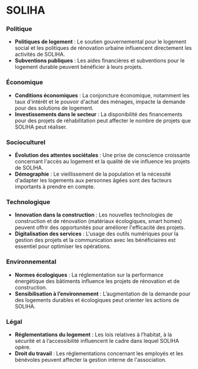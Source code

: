 # SOLIHA

### Politique
- **Politiques de logement** : Le soutien gouvernemental pour le logement social et les politiques de rénovation urbaine influencent directement les activités de SOLIHA.
- **Subventions publiques** : Les aides financières et subventions pour le logement durable peuvent bénéficier à leurs projets.

### Économique
- **Conditions économiques** : La conjoncture économique, notamment les taux d'intérêt et le pouvoir d'achat des ménages, impacte la demande pour des solutions de logement.
- **Investissements dans le secteur** : La disponibilité des financements pour des projets de réhabilitation peut affecter le nombre de projets que SOLIHA peut réaliser.

### Socioculturel
- **Évolution des attentes sociétales** : Une prise de conscience croissante concernant l'accès au logement et la qualité de vie influence les projets de SOLIHA.
- **Démographie** : Le vieillissement de la population et la nécessité d'adapter les logements aux personnes âgées sont des facteurs importants à prendre en compte.

### Technologique
- **Innovation dans la construction** : Les nouvelles technologies de construction et de rénovation (matériaux écologiques, smart homes) peuvent offrir des opportunités pour améliorer l'efficacité des projets.
- **Digitalisation des services** : L'usage des outils numériques pour la gestion des projets et la communication avec les bénéficiaires est essentiel pour optimiser les opérations.

### Environnemental
- **Normes écologiques** : La réglementation sur la performance énergétique des bâtiments influence les projets de rénovation et de construction.
- **Sensibilisation à l’environnement** : L’augmentation de la demande pour des logements durables et écologiques peut orienter les actions de SOLIHA.

### Légal
- **Réglementations du logement** : Les lois relatives à l’habitat, à la sécurité et à l’accessibilité influencent le cadre dans lequel SOLIHA opère.
- **Droit du travail** : Les réglementations concernant les employés et les bénévoles peuvent affecter la gestion interne de l'association.
